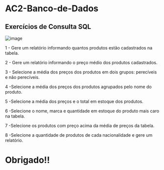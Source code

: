 # AC2-Banco-de-Dados

## Exercícios de Consulta SQL
![image](https://github.com/AndreFelipefer/AC2-Banco-de-Dados/assets/129207232/04759dc9-5a0a-435f-8b8a-13e0a0b86dd3)

1 - Gere um relatório informando quantos produtos estão cadastrados na tabela.

2 - Gere um relatório informando o preço médio dos produtos cadastrados.

3 - Selecione a média dos preços dos produtos em dois grupos: perecíveis e não perecíveis.

4 -Selecione a média dos preços dos produtos agrupados pelo nome do produto.

5 -Selecione a média dos preços e o total em estoque dos produtos.

6 -Selecione o nome, marca e quantidade em estoque do produto mais caro na tabela.

7 -Selecione os produtos com preço acima da média de preços da tabela.

8 -Selecione a quantidade de produtos de cada nacionalidade e gere um relatório.


# Obrigado!!
